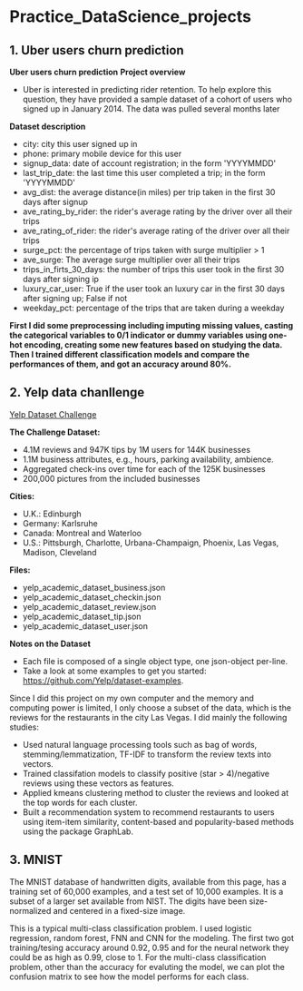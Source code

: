 # Practice_DataScience_projects
## 1. Uber users churn prediction
**Uber users churn prediction**
**Project overview**
- Uber is interested in predicting rider retention. To help explore this question, they have provided a sample dataset of a cohort of users who signed up in January 2014. The data was pulled several months later

**Dataset description**
- city: city this user signed up in
- phone: primary mobile device for this user
- signup_data: date of account registration; in the form 'YYYYMMDD'
- last_trip_date: the last time this user completed a trip; in the form 'YYYYMMDD'
- avg_dist: the average distance(in miles) per trip taken in the first 30 days after signup
- ave_rating_by_rider: the rider's average rating by the driver over all their trips
- ave_rating_of_rider: the rider's average rating of the driver over all their trips
- surge_pct: the percentage of trips taken with surge multiplier > 1
- ave_surge: The average surge multiplier over all their trips
- trips_in_firts_30_days: the number of trips this user took in the first 30 days after signing ip
- luxury_car_user: True if the user took an luxury car in the first 30 days after signing up; False if not
- weekday_pct: percentage of the trips that are taken during a weekday

**First I did some preprocessing including imputing missing values, casting the categorical variables to 0/1 indicator or dummy variables using one-hot encoding, creating some new features based on studying the data. Then I trained different classification models and compare the performances of them, and got an accuracy around 80%.**

## 2. Yelp data chanllenge
[Yelp Dataset Challenge](https://www.yelp.com/dataset_challenge)

**The Challenge Dataset:**
  -  4.1M reviews and 947K tips by 1M users for 144K businesses
  -  1.1M business attributes, e.g., hours, parking availability, ambience.
  -  Aggregated check-ins over time for each of the 125K businesses
  -  200,000 pictures from the included businesses
  
**Cities:**
  - U.K.: Edinburgh
  - Germany: Karlsruhe
  - Canada: Montreal and Waterloo
  - U.S.: Pittsburgh, Charlotte, Urbana-Champaign, Phoenix, Las Vegas, Madison, Cleveland
  
**Files:**
  - yelp_academic_dataset_business.json
  -  yelp_academic_dataset_checkin.json
  -  yelp_academic_dataset_review.json
  -  yelp_academic_dataset_tip.json
  -  yelp_academic_dataset_user.json
  
**Notes on the Dataset**

  - Each file is composed of a single object type, one json-object per-line.
  - Take a look at some examples to get you started: https://github.com/Yelp/dataset-examples.
  
  Since I did this project on my own computer and the memory and computing power is limited, I only choose a subset of the data, which is the reviews for the restaurants in the city Las Vegas. I did mainly the following studies:
  - Used natural language processing tools such as bag of words, stemming/lemmatization, TF-IDF to transform the review texts into vectors.
  - Trained classifation models to classify positive (star > 4)/negative reviews using these vectors as features.
  - Applied kmeans clustering method to cluster the reviews and looked at the top words for each cluster.
  - Built a recommendation system to recommend restaurants to users using item-item similarity, content-based and popularity-based methods using the package GraphLab.
    
    
## 3. MNIST
The MNIST database of handwritten digits, available from this page, has a training set of 60,000 examples, and a test set of 10,000 examples. It is a subset of a larger set available from NIST. The digits have been size-normalized and centered in a fixed-size image.

This is a typical multi-class classification problem. I used logistic regression, random forest, FNN and CNN for the modeling. The first two got training/tesing accuracy around 0.92, 0.95 and for the neural network they could be as high as 0.99, close to 1. For the multi-class classification problem, other than the accuracy for evaluting the model, we can plot the confusion matrix to see how the model performs for each class.
